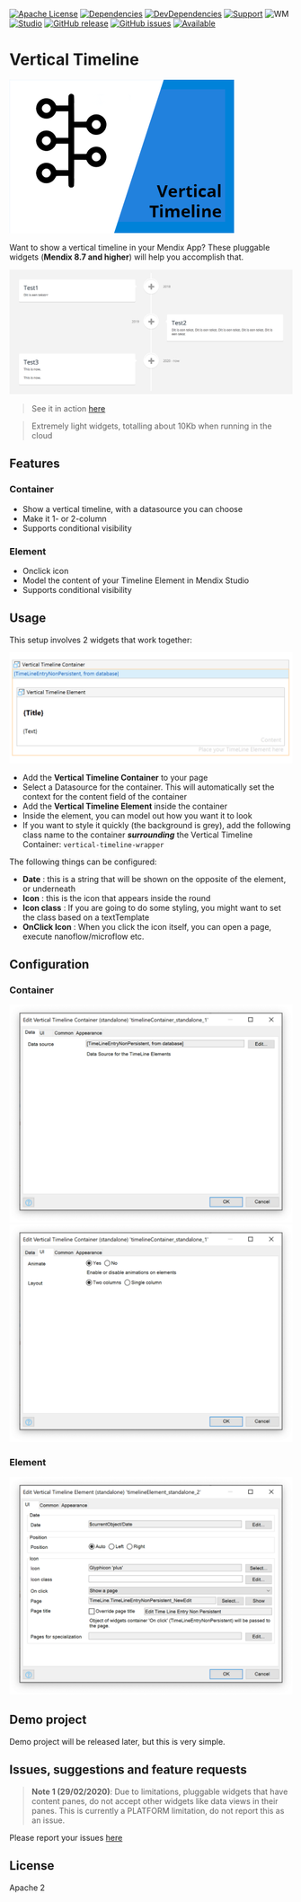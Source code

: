 [![Apache License](https://img.shields.io/badge/license-Apache%202.0-orange.svg)](http://www.apache.org/licenses/LICENSE-2.0)
[![Dependencies](https://david-dm.org/JelteMX/mendix-vertical-timeline.svg)]([https://david-dm.org/JelteMX/mendix-vertical-timeline](https://david-dm.org/JelteMX/mendix-vertical-timeline))
[![DevDependencies](https://david-dm.org/JelteMX/mendix-vertical-timeline/dev-status.svg)]([https://david-dm.org/JelteMX/mendix-vertical-timeline?type=dev](https://david-dm.org/JelteMX/mendix-vertical-timeline?type=dev))
[![Support](https://img.shields.io/badge/Support-Community%20(no%20active%20support)-orange.svg)](https://docs.mendix.com/developerportal/app-store/app-store-content-support)
![WM](https://img.shields.io/badge/Webmodeler%20compatible-NO-red.svg)
[![Studio](https://img.shields.io/badge/Studio%20version-8.7%2B-blue.svg)](https://appstore.home.mendix.com/link/modeler/)
[![GitHub release](https://img.shields.io/github/release/JelteMX/mendix-vertical-timeline)](https://github.com/JelteMX/mendix-vertical-timeline/releases/latest)
[![GitHub issues](https://img.shields.io/github/issues/JelteMX/mendix-vertical-timeline)](https://github.com/JelteMX/mendix-vertical-timeline/issues)
[![Available](https://img.shields.io/badge/Test%20Project-available-green.svg)](https://github.com/JelteMX/widget-test-projects)

# Vertical Timeline

![logo](/assets/AppStoreIcon.png)

Want to show a vertical timeline in your Mendix App? These pluggable widgets (**Mendix 8.7 and higher**) will help you accomplish that.

![screenshot](/assets/screenshot.png)

> See it in action [here](https://pluggabletimeline-sandbox.mxapps.io/)

> Extremely light widgets, totalling about 10Kb when running in the cloud

## Features

### Container
- Show a vertical timeline, with a datasource you can choose
- Make it 1- or 2-column
- Supports conditional visibility

### Element
- Onclick icon
- Model the content of your Timeline Element in Mendix Studio
- Supports conditional visibility

## Usage

This setup involves 2 widgets that work together:

![setup](/assets/setup.png)

- Add the **Vertical Timeline Container** to your page
- Select a Datasource for the container. This will automatically set the context for the content field of the container
- Add the **Vertical Timeline Element** inside the container
- Inside the element, you can model out how you want it to look
- If you want to style it quickly (the background is grey), add the following class name to the container **_surrounding_** the Vertical Timeline Container: `vertical-timeline-wrapper`

The following things can be configured:

- **Date** : this is a string that will be shown on the opposite of the element, or underneath
- **Icon** : this is the icon that appears inside the round
- **Icon class** : If you are going to do some styling, you might want to set the class based on a textTemplate
- **OnClick Icon** : When you click the icon itself, you can open a page, execute nanoflow/microflow etc.

## Configuration

### Container

![container1](/assets/container1.png)
![container2](/assets/container2.png)

### Element

![element1](/assets/element1.png)

## Demo project

Demo project will be released later, but this is very simple.

## Issues, suggestions and feature requests

> **Note 1 (29/02/2020)**: Due to limitations, pluggable widgets that have content panes, do not accept other widgets like data views in their panes. This is currently a PLATFORM limitation, do not report this as an issue.

Please report your issues [here](https://github.com/JelteMX/mendix-vertical-timeline/issues)

## License

Apache 2
